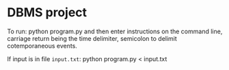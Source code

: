 DBMS project
============

To run:
    python program.py
and then enter instructions on the command line,
carriage return being the time delimiter,
semicolon to delimit cotemporaneous events.

If input is in file `input.txt`:
    python program.py < input.txt
